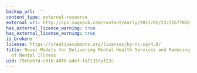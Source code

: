 ```yaml
---
backup_url: ''
content_type: external-resource
external_url: http://cpx.sagepub.com/content/early/2013/01/23/2167702612463566
has_external_licence_warning: true
has_external_license_warning: true
is_broken: ''
license: https://creativecommons.org/licenses/by-nc-sa/4.0/
title: Novel Models for Delivering Mental Health Services and Reducing the Burdens
  of Mental Illness
uid: 79ebe674-c01b-40f0-adef-faf1353af22c
---
```

